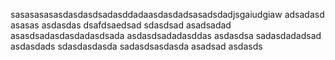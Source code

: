 sasasasasasdasdasdsadasddadaasdasdadsasadsdadjsgaiudgiaw
adsadasd
asasas
asdasdas
dsafdsaedsad
sdasdsad
asadsadad
asasdsadasdasdadasdsada
asdasdsadadasddas
asdasdsa
 sadasdadadsad
asdasdads
sdasdasdasda
sadasdsasdasda
asadsad
asdasds
